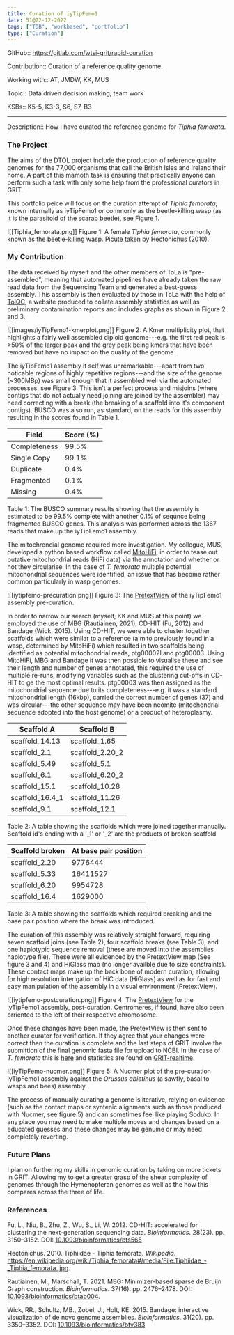 ```yaml
---
title: Curation of iyTipFemo1
date: 51@22-12-2022
tags: ["TDB", "workbased", "portfolio"]
type: ["Curation"]
---
```


GitHub:: https://gitlab.com/wtsi-grit/rapid-curation

Contribution:: Curation of a reference quality genome.

Working with:: AT, JMDW, KK, MUS

Topic:: Data driven decision making, team work

KSBs:: K5-5, K3-3, S6, S7, B3

---
Description:: How I have curated the reference genome for _Tiphia femorata_.

### The Project
The aims of the DTOL project include the production of reference quality genomes for the 77,000 organisms that call the British Isles and Ireland their home. A part of this mamoth task is ensuring that practically anyone can perform such a task with only some help from the professional curators in GRIT.

This portfolio peice will focus on the curation attempt of _Tiphia femorata_, known internally as iyTipFemo1 or commonly as the beetle-killing wasp (as it is the parasitoid of the scarab beetle), see Figure 1.

![[Tiphia_femorata.png]]
Figure 1: A female _Tiphia femorata_, commonly known as the beetle-killing wasp. Picute taken by Hectonichus (2010).

### My Contribution
The data received by myself and the other members of ToLa is "pre-assembled", meaning that automated pipelines have already taken the raw read data from the Sequencing Team and generated a best-guess assembly. This assembly is then evaluated by those in ToLa with the help of [TolQC](https://tolqc.cog.sanger.ac.uk/darwin/insects/Tiphia_femorata/), a website produced to collate assembly statistics as well as preliminary contamination reports and includes graphs as shown in Figure 2 and 3.

![[images/iyTipFemo1-kmerplot.png]]
FIgure 2: A Kmer multiplicity plot, that highlights a fairly well assembled diploid genome---e.g. the first red peak is >50% of the larger peak and the grey peak being kmers that have been removed but have no impact on the quality of the genome

The iyTipFemo1 assembly it self was unremarkable---apart from two noticable regions of highly repetitive regions---and the size of the genome (~300MBp) was small enough that it assembled well via the automated processes, see Figure 3. This isn't a perfect process and misjoins (where contigs that do not actually need joining are joined by the assembler) may need correcting with a break (the breaking of a scaffold into it's component contigs). BUSCO was also run, as standard, on the reads for this assembly resulting in the scores found in Table 1.

| Field | Score (%) |
|---|---|
| Completeness | 99.5% |
| Single Copy | 99.1% |
| Duplicate | 0.4% |
| Fragmented | 0.1% |
| Missing | 0.4% |
Table 1: The BUSCO summary results showing that the assembly is estimated to be 99.5% complete with another 0.1% of sequnce being fragmented BUSCO genes. This analysis was performed across the 1367 reads that make up the iyTipFemo1 assembly.

The mitochrondial genome required more investigation. My collegue, MUS, developed a python based workflow called [MitoHiFi](https://github.com/marcelauliano/MitoHiFi), in order to tease out putative mitochondrial reads (HiFi data) via the annotation and whether or not they circularise. In the case of _T. femorata_ multiple potential mitochondrial sequences were identified, an issue that has become rather common particularly in wasp genomes.

![[iytipfemo-precuration.png]]
Figure 3: The [PretextView](https://github.com/wtsi-hpag/PretextView) of the iyTipFemo1 assembly pre-curation.

In order to narrow our search (myself, KK and MUS at this point) we employed the use of MBG (Rautiainen, 2021), CD-HIT (Fu, 2012) and Bandage (Wick, 2015). Using CD-HIT, we were able to cluster together scaffolds which were similar to a reference (a mito previously found in a wasp, determined by MitoHiFi) which resulted in two scaffolds being identified as potential mitochondrial reads, ptg00002l and ptg00003. Using MitoHiFi, MBG and Bandage it was then possible to visualise these and see their length and number of genes annotated, this required the use of multiple re-runs, modifying variables such as the clustering cut-offs in CD-HIT to ge the most optimal results. ptg00003 was then assigned as the mitochondrial sequence due to its completeness---e.g. it was a standard mitochondrial length (16kbp), carried the correct number of genes (37) and was circular---the other sequence may have been neomite (mitochondrial sequence adopted into the host genome) or a product of heteroplasmy.

| Scaffold A | Scaffold B |
|---|---|
|scaffold_14.13  | scaffold_1.65   |
|scaffold_2.1    | scaffold_2.20_2 |
|scaffold_5.49   | scaffold_5.1    |
|scaffold_6.1    | scaffold_6.20_2 |
|scaffold_15.1   | scaffold_10.28  |
|scaffold_16.4_1 | scaffold_11.26  |
|scaffold_9.1    | scaffold_12.1   |
Table 2: A table showing the scaffolds which were joined together manually. Scaffold id's ending with a '\_1' or '\_2' are the products of broken scaffold

| Scaffold broken | At base pair position |
| --------------- | -------- |
| scaffold_2.20   | 9776444  |
| scaffold_5.33   | 16411527 |
| scaffold_6.20   | 9954728  |
| scaffold_16.4   | 1629000  | 
Table 3: A table showing the scaffolds which required breaking and the base pair position where the break was introduced.

The curation of this assembly was relatively straight forward, requiring seven scaffold joins (see Table 2), four scaffold breaks (see Table 3), and one haplotypic sequence removal (these are moved into the assemblies haplotype file). These were all evidenced by the PretextView map (See figure 3 and 4) and HiGlass map (no longer availble due to size constraints). These contact maps make up the back bone of modern curation, allowing for high resolution interigation of HiC data (HiGlass) as well as for fast and easy manipulation of the assembly in a visual environment (PretextView).

![[iytipfemo-postcuration.png]]
Figure 4: The [PretextView](https://github.com/wtsi-hpag/PretextView)  for the iyTipFemo1 assembly, post-curation. Centromeres, if found, have also been orriented to the left of their respective chromosome.

Once these changes have been made, the PretextView is then sent to another curator for verification. If they agree that your changes were correct then the curation is complete and the last steps of GRIT involve the submittion of the final genomic fasta file for upload to NCBI. In the case of _T. femorata_ this is [here](https://www.ncbi.nlm.nih.gov/genome/?term=txid330862[Organism:noexp]) and statistics are found on [GRIT-realtime](https://grit-realtime.tol.sanger.ac.uk/table.html).

![[iyTipFemo-nucmer.png]]
Figure 5: A Nucmer plot of the pre-curation iyTipFemo1 assembly against the _Orussus abietinus_ (a sawfly, basal to wasps and bees) assembly.

The process of manually curating a genome is iterative, relying on evidence (such as the contact maps or syntenic alignments such as those produced with Nucmer, see figure 5) and can sometimes feel like playing Soduko. In any place you may need to make multiple moves and changes based on a educated guesses and these changes may be genuine or may need completely reverting.

### Future Plans
I plan on furthering my skills in genomic curation by taking on more tickets in GRIT. Allowing my to get a greater grasp of the shear complexity of genomes through the Hymenopteran genomes as well as the how this compares across the three of life.

### References
Fu, L., Niu, B., Zhu, Z., Wu, S., Li, W. 2012. CD-HIT: accelerated for clustering the next-generation sequencing data. _Bioinformatics_. 28(23). pp. 3150–3152. DOI: [10.1093/bioinformatics/bts565](https://doi.org/10.1093%2Fbioinformatics%2Fbts565)

Hectonichus. 2010. Tiphiidae - Tiphia femorata. _Wikipedia_.  https://en.wikipedia.org/wiki/Tiphia_femorata#/media/File:Tiphiidae_-_Tiphia_femorata..jpg. 

Rautiainen, M., Marschall, T. 2021. MBG: Minimizer-based sparse de Bruijn Graph construction. _Bioinformatics_. 37(16). pp. 2476–2478. DOI: [10.1093/bioinformatics/btab004](https://doi.org/10.1093/bioinformatics/btab004). 

Wick, RR., Schultz, MB., Zobel, J., Holt, KE. 2015. Bandage: interactive visualization of de novo genome assemblies. _Bioinformatics_. 31(20). pp. 3350–3352. DOI: [10.1093/bioinformatics/btv383](https://doi.org/10.1093/bioinformatics/btv383)